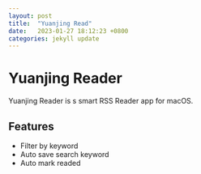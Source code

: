 ```yaml
---
layout: post
title:  "Yuanjing Read"
date:   2023-01-27 18:12:23 +0800
categories: jekyll update
---
```


# Yuanjing Reader
Yuanjing Reader is s smart RSS Reader app for macOS.

## Features
- Filter by keyword
- Auto save search keyword
- Auto mark readed